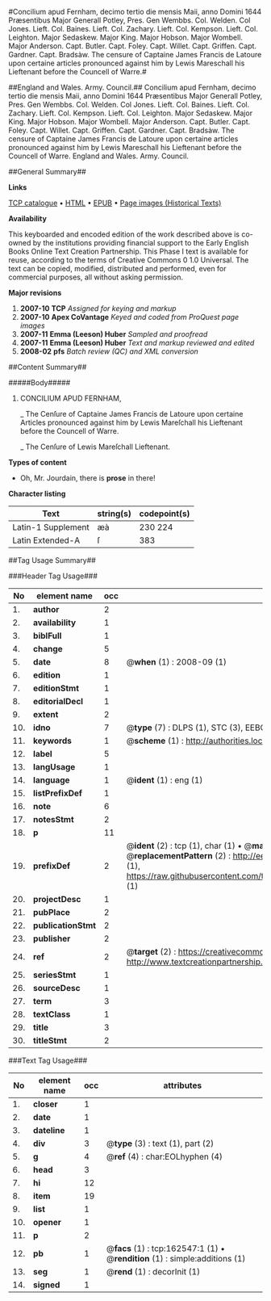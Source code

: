 #Concilium apud Fernham, decimo tertio die mensis Maii, anno Domini 1644 Præsentibus Major Generall Potley, Pres. Gen Wembbs. Col. Welden. Col Jones. Lieft. Col. Baines. Lieft. Col. Zachary. Lieft. Col. Kempson. Lieft. Col. Leighton. Major Sedaskew. Major King. Major Hobson. Major Wombell. Major Anderson. Capt. Butler. Capt. Foley. Capt. Willet. Capt. Griffen. Capt. Gardner. Capt. Bradsàw. The censure of Captaine James Francis de Latoure upon certaine articles pronounced against him by Lewis Mareschall his Lieftenant before the Councell of Warre.#

##England and Wales. Army. Council.##
Concilium apud Fernham, decimo tertio die mensis Maii, anno Domini 1644 Præsentibus Major Generall Potley, Pres. Gen Wembbs. Col. Welden. Col Jones. Lieft. Col. Baines. Lieft. Col. Zachary. Lieft. Col. Kempson. Lieft. Col. Leighton. Major Sedaskew. Major King. Major Hobson. Major Wombell. Major Anderson. Capt. Butler. Capt. Foley. Capt. Willet. Capt. Griffen. Capt. Gardner. Capt. Bradsàw. The censure of Captaine James Francis de Latoure upon certaine articles pronounced against him by Lewis Mareschall his Lieftenant before the Councell of Warre.
England and Wales. Army. Council.

##General Summary##

**Links**

[TCP catalogue](http://www.ota.ox.ac.uk/tcp/)  • 
[HTML](http://tei.it.ox.ac.uk/tcp/Texts-HTML/free/A80/A80301.html)  • 
[EPUB](http://tei.it.ox.ac.uk/tcp/Texts-EPUB/free/A80/A80301.epub) • 
[Page images (Historical Texts)](https://data.historicaltexts.jisc.ac.uk/view?pubId=eebo-99869099e&pageId=eebo-99869099e-162547-1)

**Availability**

This keyboarded and encoded edition of the
	       work described above is co-owned by the institutions
	       providing financial support to the Early English Books
	       Online Text Creation Partnership. This Phase I text is
	       available for reuse, according to the terms of Creative
	       Commons 0 1.0 Universal. The text can be copied,
	       modified, distributed and performed, even for
	       commercial purposes, all without asking permission.

**Major revisions**

1. __2007-10__ __TCP__ *Assigned for keying and markup*
1. __2007-10__ __Apex CoVantage__ *Keyed and coded from ProQuest page images*
1. __2007-11__ __Emma (Leeson) Huber__ *Sampled and proofread*
1. __2007-11__ __Emma (Leeson) Huber__ *Text and markup reviewed and edited*
1. __2008-02__ __pfs__ *Batch review (QC) and XML conversion*

##Content Summary##

#####Body#####

1. CONCILIUM APUD FERNHAM,

    _  The Cenſure of Captaine James Francis de Latoure upon certaine Articles pronounced against him by Lewis Mareſchall his Lieftenant before the Councell of Warre.

    _ The Cenſure of Lewis Mareſchall Lieftenant.

**Types of content**

  * Oh, Mr. Jourdain, there is **prose** in there!

**Character listing**


|Text|string(s)|codepoint(s)|
|---|---|---|
|Latin-1 Supplement|æà|230 224|
|Latin Extended-A|ſ|383|

##Tag Usage Summary##

###Header Tag Usage###

|No|element name|occ|attributes|
|---|---|---|---|
|1.|__author__|2||
|2.|__availability__|1||
|3.|__biblFull__|1||
|4.|__change__|5||
|5.|__date__|8| @__when__ (1) : 2008-09 (1)|
|6.|__edition__|1||
|7.|__editionStmt__|1||
|8.|__editorialDecl__|1||
|9.|__extent__|2||
|10.|__idno__|7| @__type__ (7) : DLPS (1), STC (3), EEBO-CITATION (1), PROQUEST (1), VID (1)|
|11.|__keywords__|1| @__scheme__ (1) : http://authorities.loc.gov/ (1)|
|12.|__label__|5||
|13.|__langUsage__|1||
|14.|__language__|1| @__ident__ (1) : eng (1)|
|15.|__listPrefixDef__|1||
|16.|__note__|6||
|17.|__notesStmt__|2||
|18.|__p__|11||
|19.|__prefixDef__|2| @__ident__ (2) : tcp (1), char (1)  •  @__matchPattern__ (2) : ([0-9\-]+):([0-9IVX]+) (1), (.+) (1)  •  @__replacementPattern__ (2) : http://eebo.chadwyck.com/downloadtiff?vid=$1&page=$2 (1), https://raw.githubusercontent.com/textcreationpartnership/Texts/master/tcpchars.xml#$1 (1)|
|20.|__projectDesc__|1||
|21.|__pubPlace__|2||
|22.|__publicationStmt__|2||
|23.|__publisher__|2||
|24.|__ref__|2| @__target__ (2) : https://creativecommons.org/publicdomain/zero/1.0/ (1), http://www.textcreationpartnership.org/docs/. (1)|
|25.|__seriesStmt__|1||
|26.|__sourceDesc__|1||
|27.|__term__|3||
|28.|__textClass__|1||
|29.|__title__|3||
|30.|__titleStmt__|2||


###Text Tag Usage###

|No|element name|occ|attributes|
|---|---|---|---|
|1.|__closer__|1||
|2.|__date__|1||
|3.|__dateline__|1||
|4.|__div__|3| @__type__ (3) : text (1), part (2)|
|5.|__g__|4| @__ref__ (4) : char:EOLhyphen (4)|
|6.|__head__|3||
|7.|__hi__|12||
|8.|__item__|19||
|9.|__list__|1||
|10.|__opener__|1||
|11.|__p__|2||
|12.|__pb__|1| @__facs__ (1) : tcp:162547:1 (1)  •  @__rendition__ (1) : simple:additions (1)|
|13.|__seg__|1| @__rend__ (1) : decorInit (1)|
|14.|__signed__|1||
